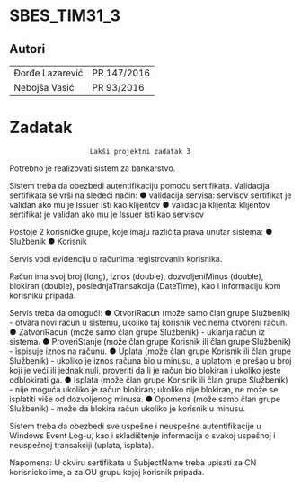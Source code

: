 # SBES_TIM31_3

## Autori

<table>
  <tr>
    <td>Đorđe Lazarević</td>
    <td>PR 147/2016</td>
  </tr>
  <tr>
    <td>Nebojša Vasić</td>
    <td>PR 93/2016</td>
  </tr>
  </table>
  
  # Zadatak
  
                        Lakši projektni zadatak 3 

Potrebno je realizovati sistem za bankarstvo.

Sistem treba da obezbedi autentifikaciju pomoću sertifikata. Validacija sertifikata se vrši na sledeći način:
  ● validacija servisa: servisov sertifikat je validan ako mu je Issuer isti kao klijentov 
  ● validacija klijenta: klijentov sertifikat je validan ako mu je Issuer isti kao servisov
  
Postoje 2 korisničke grupe, koje imaju različita prava unutar sistema: 
  ● Službenik 
  ● Korisnik 
  
Servis vodi evidenciju o računima registrovanih korisnika.

Račun ima svoj broj (long), iznos (double), dozvoljeniMinus (double), blokiran (double), poslednjaTransakcija (DateTime), kao i informaciju kom korisniku pripada.

Servis treba da omogući:
  ● OtvoriRacun (može samo član grupe Službenik) - otvara novi račun u sistemu, ukoliko taj korisnik već nema otvoreni račun. 
  ● ZatvoriRacun (može samo član grupe Službenik) - uklanja račun iz sistema.
  ● ProveriStanje (može član grupe Korisnik ili član grupe Službenik) - ispisuje iznos na računu.
  ● Uplata (može član grupe Korisnik ili član grupe Službenik) - ukoliko je iznos računa bio u minusu, a uplatom je prešao u broj koji je veći ili jednak nuli, proveriti da li       je račun bio blokiran i ukoliko jeste odblokirati ga.
  ● Isplata (može član grupe Korisnik ili član grupe Službenik) - nije moguća ukoliko je račun blokiran; ukoliko nije blokiran, ne može se isplatiti više od dozvoljenog minusa.   ● Opomena (može samo član grupe Službenik) - može da blokira račun ukoliko je korisnik u minusu.
  
Sistem treba da obezbedi sve uspešne i neuspešne autentifikacije u Windows Event Log-u, kao i skladištenje informacija o svakoj uspešnoj i neuspešnoj transakciji (uplata, isplata).

Napomena: U okviru sertifikata u SubjectName treba upisati za CN korisnicko ime, a za OU grupu kojoj korisnik pripada.
